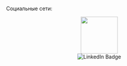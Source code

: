 Социальные сети:
<div id="header" align="center">
  <img src="https://media.giphy.com/media/M9gbBd9nbDrOTu1Mqx/giphy.gif" width="100"/>
</div>

<div a href="www.linkedin.com/in/artem-kir"align="center"> <img src="https://img.shields.io/badge/LinkedIn-blue?style=for-the-badge&logo=linkedin&logoColor=white" alt="LinkedIn Badge"/>
  </a>
  


<div id="badges"align="center">  
  <img src="https://komarev.com/ghpvc/?username=your-github-username&style=flat-square&color=blue" alt=""/>
  </div>

 
